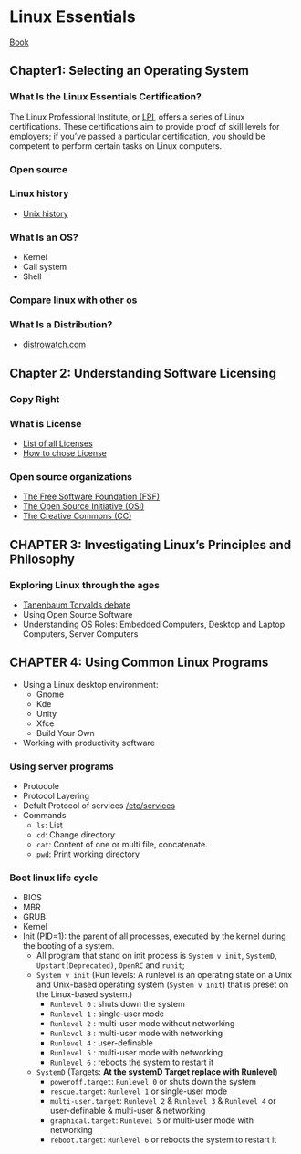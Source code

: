 # Linux Essentials

[Book](https://github.com/nkatre/Free-DevOps-Books-1/blob/master/book/Linux%20Essentials%20-%20Christine%20Bresnahan%20%26%20Richard%20Blum.epub)

## Chapter1: Selecting an Operating System

### What Is the Linux Essentials Certification?

The Linux Professional Institute, or [LPI](www.lpi.org), offers a series of Linux certifications. These certifications aim to provide proof of skill levels for employers; if you’ve passed a particular certification, you should be competent to perform certain tasks on Linux computers.

### Open source

### Linux history

- [Unix history](https://youtu.be/DXh2_CTJW9w)

### What Is an OS?

- Kernel
- Call system
- Shell

### Compare linux with other os

### What Is a Distribution?

- [distrowatch.com](https://distrowatch.com/)

## Chapter 2: Understanding Software Licensing

### Copy Right

### What is License

- [List of all Licenses](https://spdx.org/licenses/)
- [How to chose License](https://choosealicense.com/)

### Open source organizations

- [The Free Software Foundation (FSF)](https://www.fsf.org/)
- [The Open Source Initiative (OSI)](https://opensource.org/)
- [The Creative Commons (CC)](https://creativecommons.org/)

## CHAPTER 3: Investigating Linux’s Principles and Philosophy

### Exploring Linux through the ages

- [Tanenbaum Torvalds debate](https://en.wikipedia.org/wiki/Tanenbaum%E2%80%93Torvalds_debate)
- Using Open Source Software
- Understanding OS Roles: Embedded Computers, Desktop and Laptop Computers, Server Computers

## CHAPTER 4: Using Common Linux Programs

- Using a Linux desktop environment:
  - Gnome
  - Kde
  - Unity
  - Xfce
  - Build Your Own
- Working with productivity software

### Using server programs

- Protocole
- Protocol Layering
- Defult Protocol of services [/etc/services](https://man7.org/linux/man-pages/man5/services.5.html)
- Commands
  - `ls`: List
  - `cd`: Change directory
  - `cat`: Content of one or multi file, concatenate.
  - `pwd`: Print working directory

### Boot linux life cycle

- BIOS
- MBR
- GRUB
- Kernel
- Init (PID=1): the parent of all processes, executed by the kernel during the booting of a system.
  - All program that stand on init process is `System v init`, `SystemD`, `Upstart(Deprecated)`, `OpenRC` and `runit`;
  - `System v init` (Run levels: A runlevel is an operating state on a Unix and Unix-based operating system (`System v init`) that is preset on the Linux-based system.)
    - `Runlevel 0` : shuts down the system
    - `Runlevel 1` : single-user mode
    - `Runlevel 2` : multi-user mode without networking
    - `Runlevel 3` : multi-user mode with networking
    - `Runlevel 4` : user-definable
    - `Runlevel 5` : multi-user mode with networking
    - `Runlevel 6` : reboots the system to restart it
  - `SystemD` (Targets: **At the systemD Target replace with Runlevel**)
    - `poweroff.target`: `Runlevel 0` or shuts down the system
    - `rescue.target`: `Runlevel 1` or single-user mode
    - `multi-user.target`: `Runlevel 2` & `Runlevel 3` & `Runlevel 4` or user-definable & multi-user & networking
    - `graphical.target`: `Runlevel 5` or multi-user mode with networking
    - `reboot.target`: `Runlevel 6` or reboots the system to restart it
